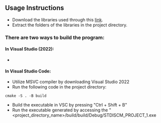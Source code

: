 ## Usage Instructions
- Download the libraries used through this [link](https://drive.google.com/file/d/1WYh7ZnrMbhtwgByEr5ZQEsxh3n9TsQEk/view?usp=drive_link).
- Extract the folders of the libraries in the project directory.

### There are two ways to build the program:
#### In Visual Studio (2022):
-

#### In Visual Studio Code:
- Utilize MSVC compiler by downloading Visual Studio 2022
- Run the following code in the project directory:
```
cmake -S . -B build
```
- Build the executable in VSC by pressing "Ctrl + Shift + B"
- Run the executable generated by accessing the "<project_directory_name>/build/build/Debug/STDISCM_PROJECT_1.exe
